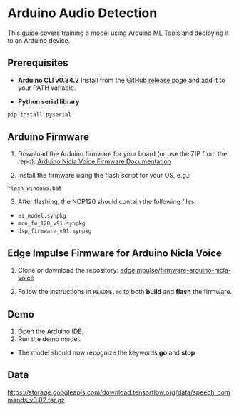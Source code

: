 # Arduino Audio Detection

This guide covers training a model using [Arduino ML Tools](https://mltools.arduino.cc) and deploying it to an Arduino device.

## Prerequisites

* **Arduino CLI v0.34.2**
  Install from the [GitHub release page](https://github.com/arduino/arduino-cli/releases) and add it to your PATH variable.

* **Python serial library**

```bash
pip install pyserial
```

## Arduino Firmware

1. Download the Arduino firmware for your board (or use the ZIP from the repo):
   [Arduino Nicla Voice Firmware Documentation](https://docs.edgeimpulse.com/hardware/boards/arduino-nicla-voice)

2. Install the firmware using the flash script for your OS, e.g.:

```
flash_windows.bat
```

3. After flashing, the NDP120 should contain the following files:

* `ei_model.synpkg`
* `mcu_fw_120_v91.synpkg`
* `dsp_firmware_v91.synpkg`

## Edge Impulse Firmware for Arduino Nicla Voice

1. Clone or download the repository:
   [edgeimpulse/firmware-arduino-nicla-voice](https://github.com/edgeimpulse/firmware-arduino-nicla-voice)

2. Follow the instructions in `README.md` to both **build** and **flash** the firmware.

## Demo

1. Open the Arduino IDE.
2. Run the demo model.

* The model should now recognize the keywords **go** and **stop**

## Data
https://storage.googleapis.com/download.tensorflow.org/data/speech_commands_v0.02.tar.gz
